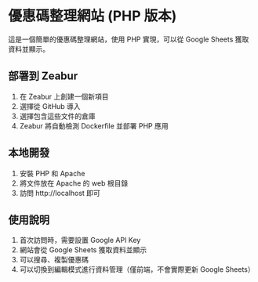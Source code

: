 # 優惠碼整理網站 (PHP 版本)

這是一個簡單的優惠碼整理網站，使用 PHP 實現，可以從 Google Sheets 獲取資料並顯示。

## 部署到 Zeabur

1. 在 Zeabur 上創建一個新項目
2. 選擇從 GitHub 導入
3. 選擇包含這些文件的倉庫
4. Zeabur 將自動檢測 Dockerfile 並部署 PHP 應用

## 本地開發

1. 安裝 PHP 和 Apache
2. 將文件放在 Apache 的 web 根目錄
3. 訪問 http://localhost 即可

## 使用說明

1. 首次訪問時，需要設置 Google API Key
2. 網站會從 Google Sheets 獲取資料並顯示
3. 可以搜尋、複製優惠碼
4. 可以切換到編輯模式進行資料管理（僅前端，不會實際更新 Google Sheets）
